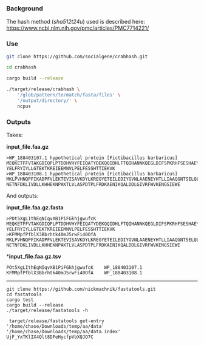 ### Background 

The hash method (*sha512t24u*) used is described here:
https://www.ncbi.nlm.nih.gov/pmc/articles/PMC7714221/


### Use
```sh
git clone https://github.com/socialgene/crabhash.git

cd crabhash

cargo build --release 

./target/release/crabhash \
    '/glob/pattern/to/match/fasta/files' \
    '/output/directory/' \
    ncpus
```

### Outputs

Takes:

**input_file.faa.gz**
```
>WP_188403107.1 hypothetical protein [Fictibacillus barbaricus]
MEQKETFFVTAKGDIQPLPTDDHVHYFEIQATYDEKQQIDHLFTQIHANNKQEGLDIFSPKRHFSESHAEYHRGKDSKLV
YELFRYIYLLGTEKTKREIEEMNVLPELFESSHTTIEKVK
>WP_188403108.1 hypothetical protein [Fictibacillus barbaricus]
MKLPVHNQPFIKADPFVLEKTEVISAVKDYLKREGYETEILEDIYGVNLAAENEYHTLLIAAQGNTSELQLLSHKYPATQ
NETNFDKLIVDLLKHHEKNPAKTLVLASPDTPLFRDKAENIKQALDDLGIVRFWVKENGSIEWE
```

And outputs:

**input_file.faa.gz.fasta**
```
>POt5XgLIthEqNIqvXB1PiFGkhjgwufcK
MEQKETFFVTAKGDIQPLPTDDHVHYFEIQATYDEKQQIDHLFTQIHANNKQEGLDIFSPKRHFSESHAEYHRGKDSKLV
YELFRYIYLLGTEKTKREIEEMNVLPELFESSHTTIEKVK
>KFMMpfPfblX3Bbrhtk40mJ5rwFi40OfA
MKLPVHNQPFIKADPFVLEKTEVISAVKDYLKREGYETEILEDIYGVNLAAENEYHTLLIAAQGNTSELQLLSHKYPATQ
NETNFDKLIVDLLKHHEKNPAKTLVLASPDTPLFRDKAENIKQALDDLGIVRFWVKENGSIEWE
```

***input_file.faa.gz.tsv**
```
POt5XgLIthEqNIqvXB1PiFGkhjgwufcK	WP_188403107.1
KFMMpfPfblX3Bbrhtk40mJ5rwFi40OfA	WP_188403108.1
```



_____________

```
git clone https://github.com/nickmachnik/fastatools.git
cd fastatools
cargo test
cargo build --release
./target/release/fastatools -h

 target/release/fastatools get-entry '/home/chase/Downloads/temp/aa/data' '/home/chase/Downloads/temp/aa/data.index' UjF_YxTKlIX4Qlt8DFeHycfpVbXQJO7C
```


